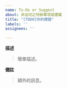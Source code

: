 ```yaml
---
name: To-Do or Suggest
about: 非迫切之待辦事項或建議
title: "[TODO]你的標題"
labels: ''
assignees: ''

---
```


**描述**
> 簡單描述。

**備註**
> 額外的訊息。
